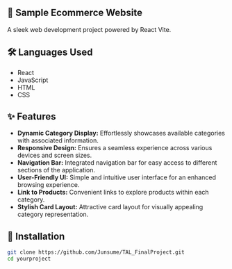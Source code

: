 ## 🚀 Sample Ecommerce Website

A sleek web development project powered by React Vite.

## 🛠️ Languages Used

- React
- JavaScript
- HTML
- CSS

## ✨ Features

- **Dynamic Category Display:** Effortlessly showcases available categories with associated information.
- **Responsive Design:** Ensures a seamless experience across various devices and screen sizes.
- **Navigation Bar:** Integrated navigation bar for easy access to different sections of the application.
- **User-Friendly UI:** Simple and intuitive user interface for an enhanced browsing experience.
- **Link to Products:** Convenient links to explore products within each category.
- **Stylish Card Layout:** Attractive card layout for visually appealing category representation.

## 🌟 Installation

```bash
git clone https://github.com/Junsume/TAL_FinalProject.git
cd yourproject
